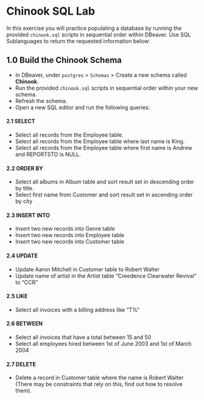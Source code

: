 # Chinook SQL Lab
In this exercise you will practice populating a database by running the provided `chinook.sql` scripts in sequential order within DBeaver.  Use SQL Sublanguages to return the requested information below:

## 1.0 Build the Chinook Schema
* In DBeaver, under `postgres` > `Schemas` > Create a new schema called **Chinook**.
* Run the provided `chinook.sql` scripts in sequential order within your new schema. 
* Refresh the schema.
* Open a new SQL editor and run the following queries:

#### 2.1 SELECT
* Select all records from the Employee table.
* Select all records from the Employee table where last name is King.
* Select all records from the Employee table where first name is Andrew and REPORTSTO is NULL.

#### 2.2 ORDER BY
* Select all albums in Album table and sort result set in descending order by title.
* Select first name from Customer and sort result set in ascending order by city

#### 2.3 INSERT INTO
* Insert two new records into Genre table 
* Insert two new records into Employee table
* Insert two new records into Customer table

#### 2.4 UPDATE
* Update Aaron Mitchell in Customer table to Robert Walter
* Update name of artist in the Artist table “Creedence Clearwater Revival” to “CCR”	

#### 2.5 LIKE
* Select all invoices with a billing address like “T%” 

#### 2.6 BETWEEN
* Select all invoices that have a total between 15 and 50
* Select all employees hired between 1st of June 2003 and 1st of March 2004

#### 2.7 DELETE
* Delete a record in Customer table where the name is Robert Walter (There may be constraints that rely on this, find out how to resolve them).
